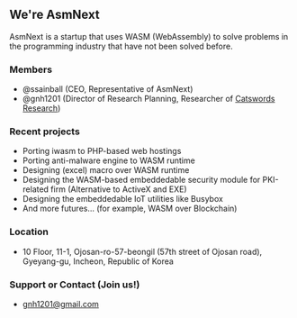 ## We're AsmNext

AsmNext is a startup that uses WASM (WebAssembly) to solve problems in the programming industry that have not been solved before.

### Members
  * @ssainball (CEO, Representative of AsmNext)
  * @gnh1201 (Director of Research Planning, Researcher of [Catswords Research](https://catswords.com))

### Recent projects
  * Porting iwasm to PHP-based web hostings
  * Porting anti-malware engine to WASM runtime
  * Designing (excel) macro over WASM runtime
  * Designing the WASM-based embeddedable security module for PKI-related firm (Alternative to ActiveX and EXE)
  * Designing the embeddedable IoT utilities like Busybox
  * And more futures... (for example, WASM over Blockchain)

### Location
  * 10 Floor, 11-1, Ojosan-ro-57-beongil (57th street of Ojosan road), Gyeyang-gu, Incheon, Republic of Korea

### Support or Contact (Join us!)
  * gnh1201@gmail.com
